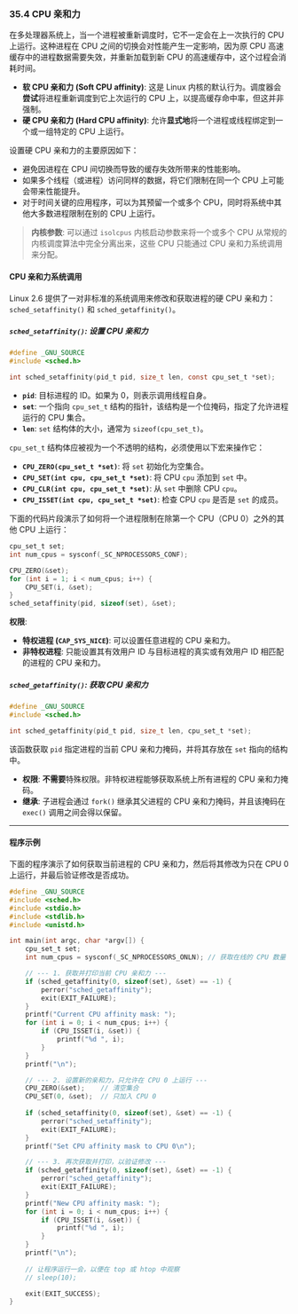 ### **35.4 CPU 亲和力**

在多处理器系统上，当一个进程被重新调度时，它不一定会在上一次执行的 CPU 上运行。这种进程在 CPU 之间的切换会对性能产生一定影响，因为原 CPU 高速缓存中的进程数据需要失效，并重新加载到新 CPU 的高速缓存中，这个过程会消耗时间。

  * **软 CPU 亲和力 (Soft CPU affinity)**: 这是 Linux 内核的默认行为。调度器会**尝试**将进程重新调度到它上次运行的 CPU 上，以提高缓存命中率，但这并非强制。
  * **硬 CPU 亲和力 (Hard CPU affinity)**: 允许**显式地**将一个进程或线程绑定到一个或一组特定的 CPU 上运行。

设置硬 CPU 亲和力的主要原因如下：

  * 避免因进程在 CPU 间切换而导致的缓存失效所带来的性能影响。
  * 如果多个线程（或进程）访问同样的数据，将它们限制在同一个 CPU 上可能会带来性能提升。
  * 对于时间关键的应用程序，可以为其预留一个或多个 CPU，同时将系统中其他大多数进程限制在别的 CPU 上运行。

> **内核参数**:
> 可以通过 `isolcpus` 内核启动参数来将一个或多个 CPU 从常规的内核调度算法中完全分离出来，这些 CPU 只能通过 CPU 亲和力系统调用来分配。

#### **CPU 亲和力系统调用**

Linux 2.6 提供了一对非标准的系统调用来修改和获取进程的硬 CPU 亲和力：`sched_setaffinity()` 和 `sched_getaffinity()`。

##### **`sched_setaffinity()`**: 设置 CPU 亲和力

```c
#define _GNU_SOURCE
#include <sched.h>

int sched_setaffinity(pid_t pid, size_t len, const cpu_set_t *set);
```

  * **`pid`**: 目标进程的 ID。如果为 0，则表示调用线程自身。
  * **`set`**: 一个指向 `cpu_set_t` 结构的指针，该结构是一个位掩码，指定了允许进程运行的 CPU 集合。
  * **`len`**: `set` 结构体的大小，通常为 `sizeof(cpu_set_t)`。

`cpu_set_t` 结构体应被视为一个不透明的结构，必须使用以下宏来操作它：

  * **`CPU_ZERO(cpu_set_t *set)`**: 将 `set` 初始化为空集合。
  * **`CPU_SET(int cpu, cpu_set_t *set)`**: 将 CPU `cpu` 添加到 `set` 中。
  * **`CPU_CLR(int cpu, cpu_set_t *set)`**: 从 `set` 中删除 CPU `cpu`。
  * **`CPU_ISSET(int cpu, cpu_set_t *set)`**: 检查 CPU `cpu` 是否是 `set` 的成员。

下面的代码片段演示了如何将一个进程限制在除第一个 CPU（CPU 0）之外的其他 CPU 上运行：

```c
cpu_set_t set;
int num_cpus = sysconf(_SC_NPROCESSORS_CONF);

CPU_ZERO(&set);
for (int i = 1; i < num_cpus; i++) {
    CPU_SET(i, &set);
}
sched_setaffinity(pid, sizeof(set), &set);
```

**权限**:

  * **特权进程 (`CAP_SYS_NICE`)**: 可以设置任意进程的 CPU 亲和力。
  * **非特权进程**: 只能设置其有效用户 ID 与目标进程的真实或有效用户 ID 相匹配的进程的 CPU 亲和力。

##### **`sched_getaffinity()`**: 获取 CPU 亲和力

```c
#define _GNU_SOURCE
#include <sched.h>

int sched_getaffinity(pid_t pid, size_t len, cpu_set_t *set);
```

该函数获取 `pid` 指定进程的当前 CPU 亲和力掩码，并将其存放在 `set` 指向的结构中。

  * **权限**: **不需要**特殊权限。非特权进程能够获取系统上所有进程的 CPU 亲和力掩码。
  * **继承**: 子进程会通过 `fork()` 继承其父进程的 CPU 亲和力掩码，并且该掩码在 `exec()` 调用之间会得以保留。

-----

#### **程序示例**

下面的程序演示了如何获取当前进程的 CPU 亲和力，然后将其修改为只在 CPU 0 上运行，并最后验证修改是否成功。

```c
#define _GNU_SOURCE
#include <sched.h>
#include <stdio.h>
#include <stdlib.h>
#include <unistd.h>

int main(int argc, char *argv[]) {
    cpu_set_t set;
    int num_cpus = sysconf(_SC_NPROCESSORS_ONLN); // 获取在线的 CPU 数量

    // --- 1. 获取并打印当前 CPU 亲和力 ---
    if (sched_getaffinity(0, sizeof(set), &set) == -1) {
        perror("sched_getaffinity");
        exit(EXIT_FAILURE);
    }
    printf("Current CPU affinity mask: ");
    for (int i = 0; i < num_cpus; i++) {
        if (CPU_ISSET(i, &set)) {
            printf("%d ", i);
        }
    }
    printf("\n");

    // --- 2. 设置新的亲和力，只允许在 CPU 0 上运行 ---
    CPU_ZERO(&set);    // 清空集合
    CPU_SET(0, &set);  // 只加入 CPU 0
    
    if (sched_setaffinity(0, sizeof(set), &set) == -1) {
        perror("sched_setaffinity");
        exit(EXIT_FAILURE);
    }
    printf("Set CPU affinity mask to CPU 0\n");

    // --- 3. 再次获取并打印，以验证修改 ---
    if (sched_getaffinity(0, sizeof(set), &set) == -1) {
        perror("sched_getaffinity");
        exit(EXIT_FAILURE);
    }
    printf("New CPU affinity mask: ");
    for (int i = 0; i < num_cpus; i++) {
        if (CPU_ISSET(i, &set)) {
            printf("%d ", i);
        }
    }
    printf("\n");
    
    // 让程序运行一会，以便在 top 或 htop 中观察
    // sleep(10);

    exit(EXIT_SUCCESS);
}
```